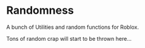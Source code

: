 # Randomness

A bunch of Utilities and random functions for Roblox.

Tons of random crap will start to be thrown here...
